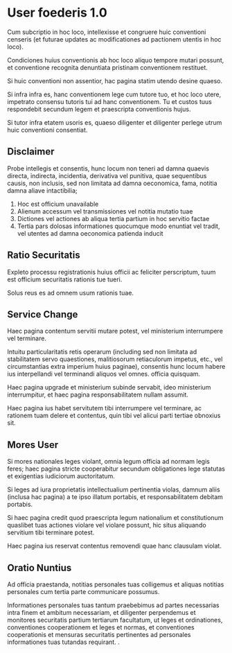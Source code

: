 # User foederis 1.0

Cum subcriptio in hoc loco, intellexisse et congruere huic conventioni censeris (et futurae updates ac modificationes ad pactionem utentis in hoc loco).

Condiciones huius conventionis ab hoc loco aliquo tempore mutari possunt, et conventione recognita denuntiata pristinam conventionem restituet.

Si huic conventioni non assentior, hac pagina statim utendo desine quaeso.

Si infra infra es, hanc conventionem lege cum tutore tuo, et hoc loco utere, impetrato consensu tutoris tui ad hanc conventionem. Tu et custos tuus respondebit secundum legem et praescripta conventionis hujus.

Si tutor infra etatem usoris es, quaeso diligenter et diligenter perlege utrum huic conventioni consentiat.

## Disclaimer

Probe intellegis et consentis, hunc locum non teneri ad damna quaevis directa, indirecta, incidentia, derivativa vel punitiva, quae sequentibus causis, non inclusis, sed non limitata ad damna oeconomica, fama, notitia damna aliave intactibilia;

1. Hoc est officium unavailable
1. Alienum accessum vel transmissiones vel notitia mutatio tuae
1. Dictiones vel actiones ab aliqua tertia partium in hoc servitio factae
1. Tertia pars dolosas informationes quocumque modo enuntiat vel tradit, vel utentes ad damna oeconomica patienda inducit

## Ratio Securitatis

Expleto processu registrationis huius officii ac feliciter perscriptum, tuum est officium securitatis rationis tue tueri.

Solus reus es ad omnem usum rationis tuae.

## Service Change

Haec pagina contentum servitii mutare potest, vel ministerium interrumpere vel terminare.

Intuitu particularitatis retis operarum (including sed non limitata ad stabilitatem servo quaestiones, malitiosorum retiaculorum impetus, etc., vel circumstantias extra imperium huius paginae), consentis hunc locum habere ius interpellandi vel terminandi aliquos vel omnes. officia quisquam.

Haec pagina upgrade et ministerium subinde servabit, ideo ministerium interrumpitur, et haec pagina responsabilitatem nullam assumit.

Haec pagina ius habet servitutem tibi interrumpere vel terminare, ac rationem tuam delere et contentus, quin tibi vel alicui parti tertiae obnoxius sit.

## Mores User

Si mores nationales leges violant, omnia legum officia ad normam legis feres; haec pagina stricte cooperabitur secundum obligationes lege statutas et exigentias iudiciorum auctoritatum.

Si leges ad iura proprietatis intellectualium pertinentia violas, damnum aliis (inclusa hac pagina) a te ipso illatum portabis, et responsabilitatem debitam portabis.

Si haec pagina credit quod praescripta legum nationalium et constitutionum quaslibet tuas actiones violare vel violare possunt, hic situs aliquando servitium tibi terminare potest.

Haec pagina ius reservat contentus removendi quae hanc clausulam violat.

## Oratio Nuntius

Ad officia praestanda, notitias personales tuas colligemus et aliquas notitias personales cum tertia parte communicare possumus.

Informationes personales tuas tantum praebebimus ad partes necessarias intra finem et ambitum necessariam, et diligenter perpendemus et monitores securitatis partium tertiarum facultatum, ut leges et ordinationes, conventiones cooperationem et leges et normas, et conventiones cooperationis et mensuras securitatis pertinentes ad personales informationes tuas tutandas requirant. .
